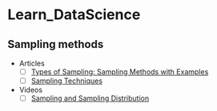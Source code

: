 # Learn_DataScience

## Sampling methods
  - Articles
      - [ ] [Types of Sampling: Sampling Methods with Examples]( https://www.questionpro.com/blog/types-of-sampling-for-social-research/ ) 
      - [ ] [Sampling Techniques]( https://towardsdatascience.com/sampling-techniques-a4e34111d808 )
  - Videos
      - [ ] [Sampling and Sampling Distribution]( https://www.youtube.com/playlist?list=PLIeGtxpvyG-KdXH-P5N4hMFoyYjbaRiR0 )

